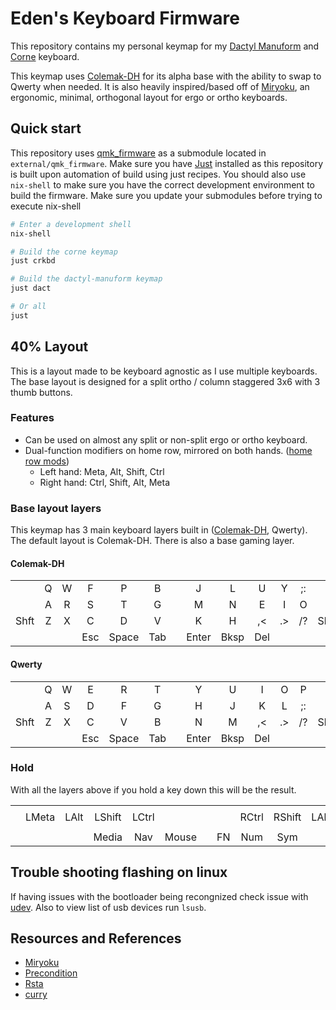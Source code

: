 # Eden's Keyboard Firmware

This repository contains my personal keymap for my [Dactyl Manuform][dactman-repo] and [Corne] keyboard.

This keymap uses [Colemak-DH] for its alpha base with the ability to swap to Qwerty when needed.
It is also heavily inspired/based off of [Miryoku], an ergonomic, minimal, orthogonal layout for
ergo or ortho keyboards.

[Colemak-DH]: https://colemakmods.github.io/mod-dh/
[Miryoku]: https://github.com/manna-harbour/qmk_firmware/blob/miryoku/users/manna-harbour_miryoku/miryoku.org
[dactman-repo]: https://github.com/edeneast/dactyl-manuform
[Corne]: https://github.com/foostan/crkbd

## Quick start

This repository uses [qmk_firmware] as a submodule located in `external/qmk_firmware`. Make sure you
have [Just] installed as this repository is built upon automation of build using just recipes. You
should also use `nix-shell` to make sure you have the correct development environment to build the
firmware. Make sure you update your submodules before trying to execute nix-shell

```bash
# Enter a development shell
nix-shell

# Build the corne keymap
just crkbd

# Build the dactyl-manuform keymap
just dact

# Or all
just
```

[qmk_firmware]: https://github.com/qmk/qmk_firmware
[Just]: https://github.com/casey/just

## 40% Layout

This is a layout made to be keyboard agnostic as I use multiple keyboards. The base layout is
designed for a split ortho / column staggered 3x6 with 3 thumb buttons.

### Features

- Can be used on almost any split or non-split ergo or ortho keyboard.
- Dual-function modifiers on home row, mirrored on both hands. ([home row mods][homerowmod])
  - Left hand: Meta, Alt, Shift, Ctrl
  - Right hand: Ctrl, Shift, Alt, Meta

[homerowmod]: https://precondition.github.io/home-row-mods

### Base layout layers

This keymap has 3 main keyboard layers built in ([Colemak-DH],  Qwerty). The default
layout is Colemak-DH. There is also a base gaming layer.

#### Colemak-DH

|      |      |      |      |      |      |      |      |      |      |      |      |      |
| ---- |:----:| :---:| :---:| :---:| :---:| :---:| :---:| :---:| :---:| :---:| :---:| ----:|
|      |   Q  |   W  |   F  |   P  |   B  |      |   J  |   L  |   U  |   Y  |  ;:  |      |
|      |   A  |   R  |   S  |   T  |   G  |      |   M  |   N  |   E  |   I  |   O  |   '  |
| Shft |   Z  |   X  |   C  |   D  |   V  |      |   K  |   H  |  ,<  |  .>  |  /?  | Shft |
|      |      |      | Esc  |Space | Tab  |      |Enter | Bksp | Del  |      |      |      |

#### Qwerty

|      |      |      |      |      |      |      |      |      |      |      |      |      |
| ---- |:----:| :---:| :---:| :---:| :---:| :---:| :---:| :---:| :---:| :---:| :---:| ----:|
|      |   Q  |   W  |   E  |   R  |   T  |      |   Y  |   U  |   I  |   O  |   P  |      |
|      |   A  |   S  |   D  |   F  |   G  |      |   H  |   J  |   K  |   L  |  ;:  |   '  |
| Shft |   Z  |   X  |   C  |   V  |   B  |      |   N  |   M  |  ,<  |  .>  |  /?  | Shft |
|      |      |      | Esc  |Space | Tab  |      |Enter | Bksp | Del  |      |      |      |

### Hold

With all the layers above if you hold a key down this will be the result.

|      |      |      |      |      |      |      |      |      |      |      |      |      |
| ---- |:----:| :---:| :---:| :---:| :---:| :---:| :---:| :---:| :---:| :---:| :---:| ----:|
|      |      |      |      |      |      |      |      |      |      |      |      |      |
|      |LMeta | LAlt |LShift|LCtrl |      |      |      |RCtrl |RShift| LAlt |LMeta |      |
|      |      |      |      |      |      |      |      |      |      |      |      |      |
|      |      |      |Media | Nav  |Mouse |      |  FN  | Num  | Sym  |      |      |      |


## Trouble shooting flashing on linux

If having issues with the bootloader being recongnized check issue with [udev]. Also to view list of
usb devices run `lsusb`.

[udev]: https://beta.docs.qmk.fm/faqs/faq_build#linux-udev-rules-id-linux-udev-rules

## Resources and References

- [Miryoku]
- [Precondition](https://github.com/precondition/dactyl-manuform-keymap/)
- [Rsta](https://github.com/rstacruz/my_qmk_keymaps)
- [curry](./external/qmk_firmware/users/curry/README.md)
